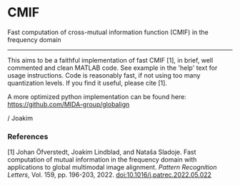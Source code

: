 # CMIF
Fast computation of cross-mutual information function (CMIF) in the frequency domain

---

This aims to be a faithful implementation of fast CMIF [1], in brief, well commented and clean MATLAB code.
See example in the 'help' text for usage instructions.
Code is reasonably fast, if not using too many quantization levels. 
If you find it useful, please cite [1].

A more optimized python implementation can be found here: https://github.com/MIDA-group/globalign

/ Joakim

### References
[1] Johan Öfverstedt, Joakim Lindblad, and Nataša Sladoje. Fast computation of mutual information in the frequency domain with applications to global multimodal image alignment. *Pattern Recognition Letters*, Vol. 159, pp. 196-203, 2022. [doi:10.1016/j.patrec.2022.05.022](https://doi.org/10.1016/j.patrec.2022.05.022)

